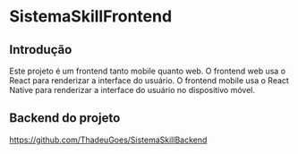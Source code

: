 # SistemaSkillFrontend

## Introdução

Este projeto é um frontend tanto mobile quanto web. O frontend web usa o React para renderizar a interface do usuário. O frontend mobile usa o React Native para renderizar a interface do usuário no dispositivo móvel.

## Backend do projeto

https://github.com/ThadeuGoes/SistemaSkillBackend
